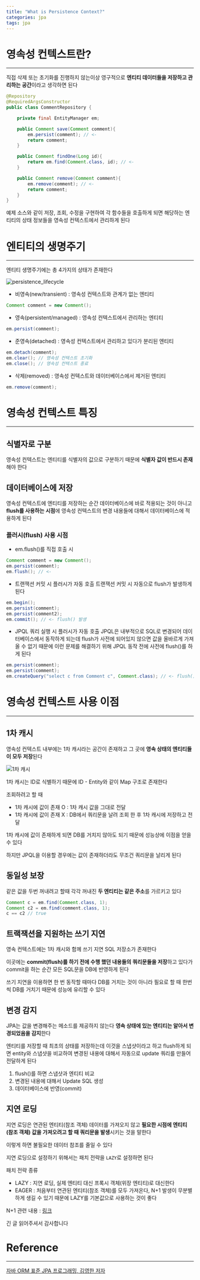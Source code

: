 ```yaml
---
title: "What is Persistence Context?"
categories: jpa
tags: jpa
---
```


# 영속성 컨텍스트란?

<hr>

직접 삭제 또는 초기화를 진행하지 않는이상 영구적으로 **엔티티 데이터들을 저장하고 관리하는 공간**이라고 생각하면 된다

``` java
@Repository
@RequiredArgsConstructor
public class CommentRepository {

    private final EntityManager em;

    public Comment save(Comment comment){
        em.persist(comment); // <-
        return comment;
    }

    public Comment findOne(Long id){
        return em.find(Comment.class, id); // <-
    }

    public Comment remove(Comment comment){
        em.remove(comment); // <-
        return comment;
    }
}
```

예제 소스와 같이 저장, 조회, 수정을 구현하여 각 함수들을 호출하게 되면 해당하는 엔티티의 상태 정보들을 영속성 컨텍스트에서 관리하게 된다

# 엔티티의 생명주기

<hr>

엔티티 생명주기에는 총 4가지의 상태가 존재한다

![persistence_lifecycle](/assets/postImages/PersistenceContext/persistence_lifecycle.jpg)

- 비영속(new/transient) : 영속성 컨텍스트와 관계가 없는 엔티티
``` java
Comment comment = new Comment();
```
- 영속(persistent/managed) : 영속성 컨텍스트에서 관리하는 엔티티
``` java
em.persist(comment);
```
- 준영속(detached) : 영속성 컨텍스트에서 관리하고 있다가 분리된 엔티티
``` java
em.detach(comment);
em.clear(); // 영속성 컨텍스트 초기화
em.close(); // 영속성 컨텍스트 종료
```
- 삭제(removed) : 영속성 컨텍스트와 데이터베이스에서 제거된 엔티티
``` java
em.remove(comment);
```

# 영속성 컨텍스트 특징

<hr>

## 식별자로 구분

영속성 컨텍스트는 엔티티를 식별자의 값으로 구분하기 때문에 **식별자 값이 반드시 존재**해야 한다

## 데이터베이스에 저장

영속성 컨텍스트에 엔티티를 저장하는 순간 데이터베이스에 바로 적용되는 것이 아니고 **flush를 사용하는 시점**에 영속성 컨텍스트의 변경 내용들에 대해서 데이터베이스에 적용하게 된다

### 플러시(flush) 사용 시점

- em.flush()를 직접 호출 시
``` java
Comment comment = new Comment();
em.persist(comment);
em.flush(); // <-
```
- 트랜잭션 커밋 시 플러시가 자동 호출
트랜잭션 커밋 시 자동으로 flush가 발생하게 된다
``` java
em.begin();
em.persist(comment);
em.persist(comment2);
em.commit(); // <- flush() 발생
```
- JPQL 쿼리 실행 시 플러시가 자동 호출
JPQL은 내부적으로 SQL로 변경되어 데이터베이스에서 동작하게 되는데 flush가 사전에 되어있지 않으면 값을 올바르게 가져올 수 없기 때문에 이런 문제를 해결하기 위해 JPQL 동작 전에 사전에 flush()를 하게 된다
``` java
em.persist(comment);
em.persist(comment);
em.createQuery("select c from Comment c", Comment.class); // <- flush() 발생
```

# 영속성 컨텍스트 사용 이점

<hr>

## 1차 캐시

영속성 컨텍스트 내부에는 1차 캐시라는 공간이 존재하고 그 곳에 **영속 상태의 엔티티들이 모두 저장**된다

![1차 캐시](/assets/postImages/PersistenceContext/1_cach.jpg)

1차 캐시는 ID로 식별하기 때문에 ID - Entity와 같이 Map 구조로 존재한다

조회하려고 할 때

- 1차 캐시에 값이 존재 O : 1차 캐시 값을 그대로 전달
- 1차 캐시에 값이 존재 X : DB에서 쿼리문을 날려 조회 한 후 1차 캐시에 저장하고 전달

1차 캐시에 값이 존재하게 되면 DB를 거치지 않아도 되기 때문에 성능상에 이점을 얻을 수 있다

하지만 JPQL을 이용할 경우에는 값이 존재하더라도 무조건 쿼리문을 날리게 된다

## 동일성 보장

같은 값을 두번 꺼내려고 할때 각각 꺼내진 **두 엔티티는 같은 주소**를 가르키고 있다

``` java
Comment c = em.find(Comment.class, 1);
Comment c2 = em.find(comment.class, 1);
c == c2 // true
```

## 트랙잭션을 지원하는 쓰기 지연

영속 컨텍스트에는 1차 캐시와 함께 쓰기 지연 SQL 저장소가 존재한다

이곳에는 **commit(flush)를 하기 전에 수행 했던 내용들의 쿼리문들을 저장**하고 있다가 commit을 하는 순간 모든 SQL문을 DB에 반영하게 된다

쓰기 지연을 이용하면 한 번 동작할 때마다 DB를 거치는 것이 아니라 필요로 할 때 한번씩 DB를 거치기 때문에 성능에 유리할 수 있다

## 변경 감지

JPA는 값을 변경해주는 메소드를 제공하지 않는다 **영속 상태에 있는 엔티티는 알아서 변경되었음을 감지**한다

엔티티를 저장할 때 최초의 상태를 저장하는데 이것을 스냅샷이라고 하고 flush하게 되면 entity와 스냅샷을 비교하여 변경된 내용에 대해서 자동으로 update 쿼리를 만들어 전달하게 된다

1. flush()를 하면 스냅샷과 엔티티 비교
2. 변경된 내용에 대해서 Update SQL 생성
3. 데이터베이스에 반영(commit)

## 지연 로딩

지연 로딩은 연관된 엔티티(참조 객체) 데이터를 가져오지 않고 **필요한 시점에 엔티티(참조 객체) 값을 가져오려고 할 때 쿼리문을 발생**시키는 것을 말한다

이렇게 하면 불필요한 데이터 참조를 줄일 수 있다

지연 로딩으로 설정하기 위해서는 패치 전략을 `LAZY`로 설정하면 된다

패치 전략 종류

- LAZY : 지연 로딩, 실제 엔티티 대신 프록시 객체(위장 엔티티)로 대신한다
- EAGER : 처음부터 연관된 엔티티(참조 객체)를 모두 가져온다, N+1 발생이 무분별하게 생길 수 있기 때문에 LAZY를 기본값으로 사용하는 것이 좋다

N+1 관련 내용 : [링크](https://mangchhe.github.io/jpa/2021/01/31/N+1Problem/)

긴 글 읽어주셔서 감사합니다

# Reference

<hr>

[자바 ORM 표준 JPA 프로그래밍, 김영한 저자](https://book.naver.com/bookdb/book_detail.nhn?bid=9252528)
